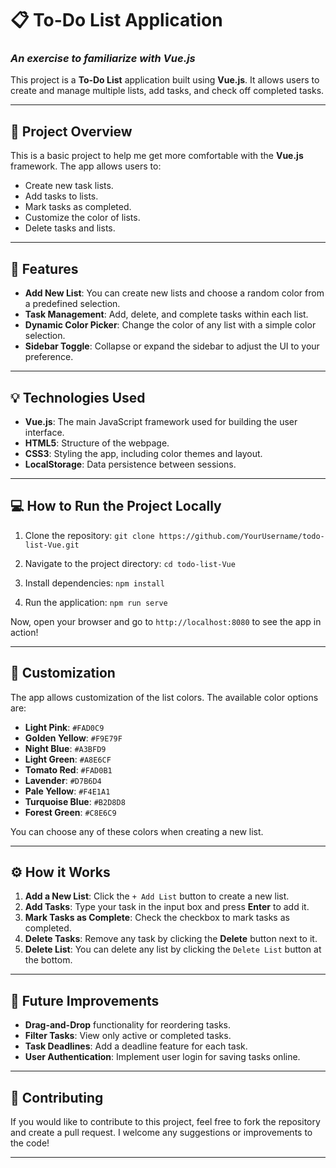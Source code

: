 # 📋 **To-Do List Application**

### _An exercise to familiarize with Vue.js_

This project is a **To-Do List** application built using **Vue.js**. It allows users to create and manage multiple lists, add tasks, and check off completed tasks.

---

## 🚀 **Project Overview**

This is a basic project to help me get more comfortable with the **Vue.js** framework. The app allows users to:

- Create new task lists.
- Add tasks to lists.
- Mark tasks as completed.
- Customize the color of lists.
- Delete tasks and lists.

---

## 🎯 **Features**

- **Add New List**: You can create new lists and choose a random color from a predefined selection.
- **Task Management**: Add, delete, and complete tasks within each list.
- **Dynamic Color Picker**: Change the color of any list with a simple color selection.
- **Sidebar Toggle**: Collapse or expand the sidebar to adjust the UI to your preference.

---

## 💡 **Technologies Used**

- **Vue.js**: The main JavaScript framework used for building the user interface.
- **HTML5**: Structure of the webpage.
- **CSS3**: Styling the app, including color themes and layout.
- **LocalStorage**: Data persistence between sessions.

---

## 💻 **How to Run the Project Locally**

1. Clone the repository:
   `git clone https://github.com/YourUsername/todo-list-Vue.git`

2. Navigate to the project directory:
   `cd todo-list-Vue`

3. Install dependencies:
   `npm install`

4. Run the application:
   `npm run serve`

Now, open your browser and go to `http://localhost:8080` to see the app in action!

---

## 🎨 **Customization**

The app allows customization of the list colors. The available color options are:

- **Light Pink**: `#FAD0C9`
- **Golden Yellow**: `#F9E79F`
- **Night Blue**: `#A3BFD9`
- **Light Green**: `#A8E6CF`
- **Tomato Red**: `#FAD0B1`
- **Lavender**: `#D7B6D4`
- **Pale Yellow**: `#F4E1A1`
- **Turquoise Blue**: `#B2D8D8`
- **Forest Green**: `#C8E6C9`

You can choose any of these colors when creating a new list.

---

## ⚙️ **How it Works**

1. **Add a New List**: Click the `+ Add List` button to create a new list.
2. **Add Tasks**: Type your task in the input box and press **Enter** to add it.
3. **Mark Tasks as Complete**: Check the checkbox to mark tasks as completed.
4. **Delete Tasks**: Remove any task by clicking the **Delete** button next to it.
5. **Delete List**: You can delete any list by clicking the `Delete List` button at the bottom.

---

## 📝 **Future Improvements**

- **Drag-and-Drop** functionality for reordering tasks.
- **Filter Tasks**: View only active or completed tasks.
- **Task Deadlines**: Add a deadline feature for each task.
- **User Authentication**: Implement user login for saving tasks online.

---

## 📖 **Contributing**

If you would like to contribute to this project, feel free to fork the repository and create a pull request. I welcome any suggestions or improvements to the code!

---
